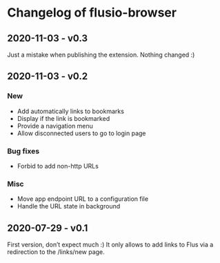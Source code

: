 # Changelog of flusio-browser

## 2020-11-03 - v0.3

Just a mistake when publishing the extension. Nothing changed :)

## 2020-11-03 - v0.2

### New

- Add automatically links to bookmarks
- Display if the link is bookmarked
- Provide a navigation menu
- Allow disconnected users to go to login page

### Bug fixes

- Forbid to add non-http URLs

### Misc

- Move app endpoint URL to a configuration file
- Handle the URL state in background

## 2020-07-29 - v0.1

First version, don’t expect much :) It only allows to add links to Flus via a
redirection to the /links/new page.
